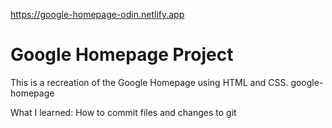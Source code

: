 https://google-homepage-odin.netlify.app

# Google Homepage Project

This is a recreation of the Google Homepage using HTML and CSS. google-homepage

What I learned:
How to commit files and changes to git

